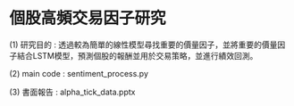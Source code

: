# 個股高頻交易因子研究
(1) 研究目的 : 透過較為簡單的線性模型尋找重要的價量因子，並將重要的價量因子結合LSTM模型，預測個股的報酬並用於交易策略，並進行績效回測。

(2) main code : sentiment_process.py

(3) 書面報告 : alpha_tick_data.pptx
